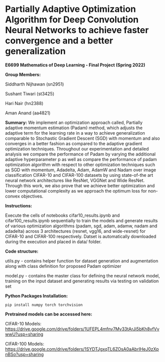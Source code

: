# Partially  Adaptive Optimization  Algorithm  for  Deep  Convolution  Neural Networks to achieve faster  convergence  and  a better  generalization

**E6699 Mathematics of Deep Learning - Final Project (Spring 2022)**

**Group Members:**

Siddharth Nijhawan (sn2951)

Sushant Tiwari (st3425)

Hari Nair (hn2388)

Aman Anand (aa4821)

**Summary:** We implement an optimization approach called, Partially adaptive momentum estimation (Padam) method, which adjusts the adaptive term for the learning rate in a way to achieve generalization comparable to Stochastic Gradient Descent (SGD) with momentum and also converges in a better fashion as compared to the adaptive gradient optimization techniques. Throughout our experimentation and detailed analysis we compare the performance of Padam by varying the additional adaptive hyperparameter p as well as compare the performance of padam optimization algorithm with respect to other optimization techniques such as SGD with momentum, Adadelta, Adam, AdamW and Nadam over image classification CIFAR-10 and CIFAR-100 datasets by using state-of-the art neural network architectures like ResNet, VGGNet and Wide ResNet. Through this work, we also prove that we achieve better optimization and lower computational complexity as we approach the optimum loss for non-convex objectives.

**Instructions:** 

Execute the cells of notebooks cifar10_results.ipynb and cifar100_results.ipynb sequentially to train the models and generate results of various optimization algorithms (padam, sgd, adam, adamw, nadam and adadelta) across 3 architectures (resnet, vgg16, and wide-resnet) for CIFAR-10 and CIFAR-100 respectively. Datset is automatically downloaded during the execution and placed in data/ folder.

**Code structure:**

utils.py - contains helper function for dataset generation and augmentation along with class definition for proposed Padam optimizer

model.py - contains the master class for defining the neural network model, training on the input dataset and generating results via testing on validation set

**Python Packages Installation:**

```
pip install numpy torch torchvision
```
**Pretrained models can be accessed here:**

CIFAR-10 Models: https://drive.google.com/drive/folders/1UFEPL4mfnv7Mv33tArJi5bKh8vfVvwwU?usp=sharing

CIFAR-100 Models: https://drive.google.com/drive/folders/1SYDTJgxqTL6ZOsA0aAbrIHeJ0zXpnBSo?usp=sharing
